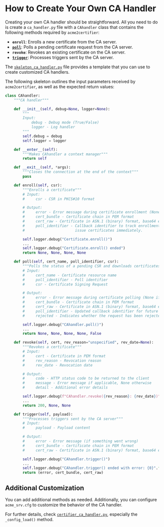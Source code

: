 <!-- markdownlint-disable MD013 -->

<!-- wiki-title How to Create Your Own CA Handler -->

# How to Create Your Own CA Handler

Creating your own CA handler should be straightforward. All you need to do is create a `ca_handler.py` file with a `CAhandler` class that contains the following methods required by `acme2certifier`:

- **`enroll`**: Enrolls a new certificate from the CA server.
- **[`poll`](poll.md)**: Polls a pending certificate request from the CA server.
- **`revoke`**: Revokes an existing certificate on the CA server.
- **[`trigger`](trigger.md)**: Processes triggers sent by the CA server.

The [`skeleton_ca_handler.py`](../examples/ca_handler/skeleton_ca_handler.py) file provides a template that you can use to create customized CA handlers.

The following skeleton outlines the input parameters received by `acme2certifier`, as well as the expected return values:

```python
class CAhandler:
    """CA handler"""

    def __init__(self, debug=None, logger=None):
        """
        Input:
            debug - Debug mode (True/False)
            logger - Log handler
        """
        self.debug = debug
        self.logger = logger

    def __enter__(self):
        """Makes CAhandler a context manager"""
        return self

    def __exit__(self, *args):
        """Closes the connection at the end of the context"""
        pass

    def enroll(self, csr):
        """Enrolls a certificate"""
        # Input:
        #     csr - CSR in PKCS#10 format

        # Output:
        #     error - Error message during certificate enrollment (None if no error occurred)
        #     cert_bundle - Certificate chain in PEM format
        #     cert_raw - Certificate in ASN.1 (binary) format, base64 encoded
        #     poll_identifier - Callback identifier to track enrollment requests when the CA server does not
        #                       issue certificates immediately.

        self.logger.debug("Certificate.enroll()")
        ...
        self.logger.debug("Certificate.enroll() ended")
        return None, None, None, None

    def poll(self, cert_name, poll_identifier, csr):
        """Polls the status of a pending CSR and downloads certificates"""
        # Input:
        #     cert_name - Certificate resource name
        #     poll_identifier - Poll identifier
        #     csr - Certificate Signing Request

        # Output:
        #     error - Error message during certificate polling (None if no error occurred)
        #     cert_bundle - Certificate chain in PEM format
        #     cert_raw - Certificate in ASN.1 (binary) format, base64 encoded
        #     poll_identifier - Updated callback identifier for future lookups
        #     rejected - Indicates whether the request has been rejected by the CA administrator.

        self.logger.debug("CAhandler.poll()")
        ...
        return None, None, None, None, False

    def revoke(self, cert, rev_reason="unspecified", rev_date=None):
        """Revokes a certificate"""
        # Input:
        #     cert - Certificate in PEM format
        #     rev_reason - Revocation reason
        #     rev_date - Revocation date

        # Output:
        #     code - HTTP status code to be returned to the client
        #     message - Error message if applicable, None otherwise
        #     detail - Additional error details

        self.logger.debug(f"CAhandler.revoke({rev_reason}: {rev_date})")
        ...
        return 200, None, None

    def trigger(self, payload):
        """Processes triggers sent by the CA server"""
        # Input:
        #     payload - Payload content

        # Output:
        #     error - Error message (if something went wrong)
        #     cert_bundle - Certificate chain in PEM format
        #     cert_raw - Certificate in ASN.1 (binary) format, base64 encoded

        self.logger.debug("CAhandler.trigger()")
        ...
        self.logger.debug("CAhandler.trigger() ended with error: {0}".format(error))
        return (error, cert_bundle, cert_raw)
```

## Additional Customization

You can add additional methods as needed. Additionally, you can configure `acme_srv.cfg` to customize the behavior of the CA handler.

For further details, check [`certifier_ca_handler.py`](../examples/ca_handler/certifier_ca_handler.py), especially the `_config_load()` method.
